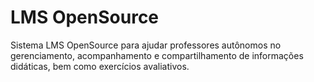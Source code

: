 # LMS OpenSource
Sistema LMS OpenSource para ajudar professores autônomos no gerenciamento, acompanhamento e compartilhamento de informações didáticas, bem como exercícios avaliativos.

